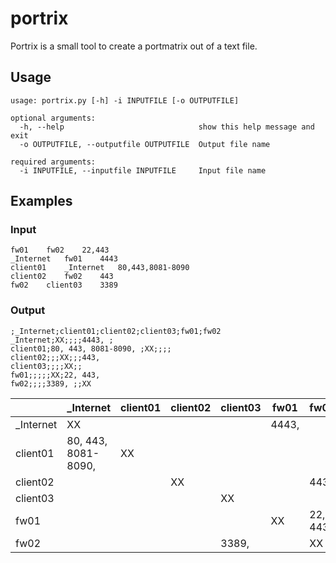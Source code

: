 # portrix

Portrix is a small tool to create a portmatrix out of a text file.

## Usage
```
usage: portrix.py [-h] -i INPUTFILE [-o OUTPUTFILE]

optional arguments:
  -h, --help                              show this help message and exit
  -o OUTPUTFILE, --outputfile OUTPUTFILE  Output file name

required arguments:
  -i INPUTFILE, --inputfile INPUTFILE     Input file name
```

## Examples
### Input

```
fw01	fw02	22,443
_Internet	fw01	4443
client01	_Internet	80,443,8081-8090
client02	fw02	443
fw02	client03	3389
```

### Output

```
;_Internet;client01;client02;client03;fw01;fw02
_Internet;XX;;;;4443, ;
client01;80, 443, 8081-8090, ;XX;;;;
client02;;;XX;;;443, 
client03;;;;XX;;
fw01;;;;;XX;22, 443, 
fw02;;;;3389, ;;XX
```

|           | _Internet            | client01 | client02 | client03 | fw01   | fw02      | 
|-----------|----------------------|----------|----------|----------|--------|-----------| 
| _Internet | XX                   |          |          |          | 4443,  |           | 
| client01  | 80, 443, 8081-8090,  | XX       |          |          |        |           | 
| client02  |                      |          | XX       |          |        | 443,      | 
| client03  |                      |          |          | XX       |        |           | 
| fw01      |                      |          |          |          | XX     | 22, 443,  | 
| fw02      |                      |          |          | 3389,    |        | XX        | 
